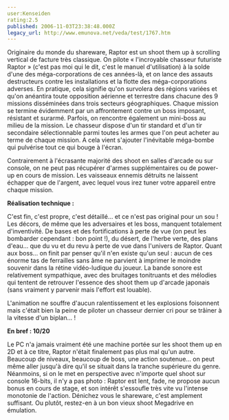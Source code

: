 ```yaml
---
user:Kenseiden
rating:2.5
published: 2006-11-03T23:38:48.000Z
legacy_url: http://www.emunova.net/veda/test/1767.htm
---
```

Originaire du monde du shareware, Raptor est un shoot them up à scrolling vertical de facture très classique. On pilote « l'incroyable chasseur futuriste Raptor » (c'est pas moi qui le dit, c'est le manuel d'utilisation) à la solde d'une des méga-corporations de ces années-là, et on lance des assauts destructeurs contre les installations et la flotte des méga-corporations adverses. En pratique, cela signifie qu'on survolera des régions variées et qu'on anéantira toute opposition aérienne et terrestre dans chacune des 9 missions disséminées dans trois secteurs géographiques. Chaque mission se termine évidemment par un affrontement contre un boss imposant, résistant et surarmé. Parfois, on rencontre également un mini-boss au milieu de la mission. Le chasseur dispose d'un tir standard et d'un tir secondaire sélectionnable parmi toutes les armes que l'on peut acheter au terme de chaque mission. A cela vient s'ajouter l'inévitable méga-bombe qui pulvérise tout ce qui bouge à l'écran.  

  

Contrairement à l'écrasante majorité des shoot en salles d'arcade ou sur console, on ne peut pas récupérer d'armes supplémentaires ou de power-up en cours de mission. Les vaisseaux ennemis détruits ne laissent échapper que de l'argent, avec lequel vous irez tuner votre appareil entre chaque mission.  

  

**Réalisation technique :**  

C'est fin, c'est propre, c'est détaillé... et ce n'est pas original pour un sou ! Les décors, de même que les adversaires et les boss, manquent totalement d'inventivité. De bases et des fortifications à perte de vue (on peut les bombarder cependant : bon point !), du désert, de l'herbe verte, des plans d'eau... que du vu et du revu à perte de vue dans l'univers de Raptor. Quant aux boss... on finit par penser qu'il n'en existe qu'un seul : aucun de ces énorme tas de ferrailles sans âme ne parvient à imprimer le moindre souvenir dans la rétine vidéo-ludique du joueur. La bande sonore est relativement sympathique, avec des bruitages tonitruants et des mélodies qui tentent de retrouver l'essence des shoot them up d'arcade japonais (sans vraiment y parvenir mais l'effort est louable).  

L'animation ne souffre d'aucun ralentissement et les explosions foisonnent mais c'était bien la peine de piloter un chasseur dernier cri pour se trâiner à la vitesse d'un biplan... !  

  

**En bref : 10/20**  

Le PC n'a jamais vraiment été une machine portée sur les shoot them up en 2D et à ce titre, Raptor n'était finalement pas plus mal qu'un autre. Beaucoup de niveaux, beaucoup de boss, une action soutenue... on peut même aller jusqu'à dire qu'il se situait dans la tranche supérieure du genre. Néanmoins, si on le met en perspective avec n'importe quel shoot sur console 16-bits, il n'y a pas photo : Raptor est lent, fade, ne propose aucun bonus en cours de stage, et son intérêt s'essoufle très vite vu l'intense monotonie de l'action. Dénichez vous le shareware, c'est amplement suffisant. Ou plutôt, restez-en à un bon vieux shoot Megadrive en émulation.